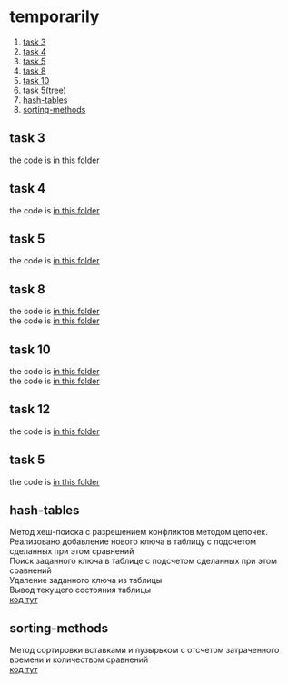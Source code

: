 ﻿# temporarily

1. [task 3](#task-3)
2. [task 4](#task-4)
3. [task 5](#task-5)
4. [task 8](#task-8)
5. [task 10](#task-10)
6. [task 5(tree)](#task-5)
7. [hash-tables](#hash-tables)
8. [sorting-methods](#sorting-methods)

## task 3
the code is [in this folder](tasks/3_123.cpp)

## task 4
the code is [in this folder](tasks/4_12.cpp)

## task 5
the code is [in this folder](tasks/5_12.cpp)

## task 8
the code is [in this folder](tasks/8_1-2.cpp)<br>
the code is [in this folder](tasks/8_3.cpp)

## task 10
the code is [in this folder](tasks/10_1.cpp)<br>
the code is [in this folder](tasks/10_2.cpp)

## task 12
the code is [in this folder](tasks/12_1.cpp)

## task 5
the code is [in this folder](tasks/5_tree.cpp)

## hash-tables
Метод хеш-поиска с разрешением конфликтов методом цепочек.</br>
Реализовано добавление нового ключа в таблицу с подсчетом сделанных при этом сравнений</br>
Поиск заданного ключа в таблице с подсчетом сделанных при этом сравнений</br>
Удаление заданного ключа из таблицы</br>
Вывод текущего состояния таблицы</br>
[код тут](tasks/hash.cpp)

## sorting-methods
Метод сортировки вставками и пузырьком с отсчетом затраченного времени и количеством сравнений</br>
[код тут](tasks/sort.cpp)